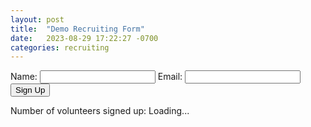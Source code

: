 ```yaml
---
layout: post
title:  "Demo Recruiting Form"
date:   2023-08-29 17:22:27 -0700
categories: recruiting
---
```


<form id="volunteerForm" class="recruitForm">
    <label for="name">Name:</label>
    <input type="text" id="name" name="name" required>
    <label for="email">Email:</label>
    <input type="email" id="email" name="email" required>
    <button type="submit">Sign Up</button>
</form>
<div id="message"></div>
<div id="count">
    <p>Number of volunteers signed up: <span id="volunteerCount">Loading...</span></p>
</div>
<script src="https://code.jquery.com/jquery-3.7.0.min.js" integrity="sha256-2Pmvv0kuTBOenSvLm6bvfBSSHrUJ+3A7x6P5Ebd07/g=" crossorigin="anonymous"></script>
<script>
    const volunteerCountElement = $('#volunteerCount');
    async function updateVolunteerCount() {
        const url = 'https://script.google.com/macros/s/AKfycbwoTfFf7cq4gkjZfKgBlgG5GnlUMe2grZLD_Ka_yAfZVETyDg5SjHslrOAE5cExZxr5aQ/exec'; // The URL of your deployed volunteer count web app
        try {
            const count = await $.get(url);
            volunteerCountElement.text(count);
        } catch (error) {
            volunteerCountElement.text('Error fetching volunteer count.');
        }
    }
    $(document).ready(function () {
        $('#volunteerForm').submit(async function (event) {
        event.preventDefault();
        const name = $('#name').val();
        const email = $('#email').val();
        const url = 'https://script.google.com/macros/s/AKfycbzXmYCuNi5zXs2R3WHBbfTF8zvzjI30PKsnyRQFRmofqJYVy1lL0ByEcA-3_Tqz1ejvuQ/exec'; // The URL of your deployed web app
        try {
            const response = await $.post(url, {
                name: name,
                email: email
            });
            if (response === "Volunteer added successfully.") {
                $('#message').text(response);
                $('#volunteerForm')[0].reset();
                updateVolunteerCount(); // Update the count after successful submission
            } else {
                $('#message').text('Error submitting the form.');
            }
        } catch (error) {
            $('#message').text('Error submitting the form.');
        }
    });
    updateVolunteerCount(); // Update the count when the page loads
});

</script>